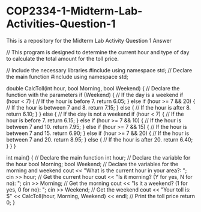 # COP2334-1-Midterm-Lab-Activities-Question-1
This is a repository for the Midterm Lab Activity Question 1 Answer

// This program is designed to determine the current hour and type of day to calculate the total amount for the toll price.

// Include the necessary libraries
#include <iostream>
using namespace std;
// Declare the main function
#include <iostream>
using namespace std;

double CalcToll(int hour, bool Morning, bool Weekend) { // Declare the function with the parameters
  if (Weekend) { // If the day is a weekend
    if (hour < 7) { // If the hour is before 7.
      return 6.05;
    }
    else if (hour >= 7 && 20) { // If the hour is between 7 and 8.
      return 7.15;
    }
    else { // If the hour is after 8.
      return 6.10;
    }
  }
  else { // If the day is not a weekend
    if (hour < 7) { // If the hour is before 7.
      return 6.15;
    }
    else if (hour >= 7 && 10) { // If the hour is between 7 and 10.
      return 7.95; 
    }
    else if (hour >= 7 && 15) { // If the hour is between 7 and 15.
      return 6.90;
    }
    else if (hour >= 7 && 20) { // If the hour is between 7 and 20.
      return 8.95;
    }
    else { // If the hour is after 20.
      return 6.40;
    }
  }
}

int main() { // Declare the main function
  int hour; // Declare the variable for the hour
  bool Morning;
  bool Weekend; // Declare the variables for the morning and weekend
  cout << "What is the current hour in your area?: ";
  cin >> hour; // Get the current hour
  cout << "Is it morning? (Y for yes, N for no): ";
  cin >> Morning; // Get the morning
  cout << "Is it a weekend? (1 for yes, 0 for no): ";
  cin >> Weekend; // Get the weekend
  cout << "Your toll is: $" << CalcToll(hour, Morning, Weekend) << endl; // Print the toll price
  return 0;
}
